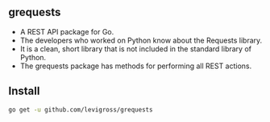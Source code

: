 ## grequests

- A REST API package for Go.
- The developers who worked on Python know about the Requests library. 
- It is a clean, short library that is not included in the standard library of Python.
- The grequests package has methods for performing all REST actions.

## Install
```bash
go get -u github.com/levigross/grequests
```
